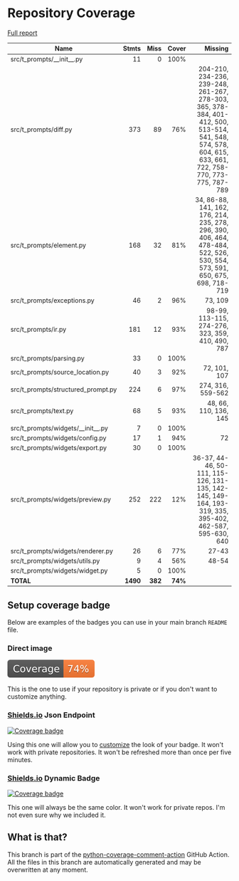 # Repository Coverage

[Full report](https://htmlpreview.github.io/?https://github.com/habemus-papadum/t-prompts/blob/python-coverage-comment-action-data/htmlcov/index.html)

| Name                                   |    Stmts |     Miss |   Cover |   Missing |
|--------------------------------------- | -------: | -------: | ------: | --------: |
| src/t\_prompts/\_\_init\_\_.py         |       11 |        0 |    100% |           |
| src/t\_prompts/diff.py                 |      373 |       89 |     76% |204-210, 234-236, 239-248, 261-267, 278-303, 365, 378-384, 401-412, 500, 513-514, 541, 548, 574, 578, 604, 615, 633, 661, 722, 758-770, 773-775, 787-789 |
| src/t\_prompts/element.py              |      168 |       32 |     81% |34, 86-88, 141, 162, 176, 214, 235, 278, 296, 390, 406, 464, 478-484, 522, 526, 530, 554, 573, 591, 650, 675, 698, 718-719 |
| src/t\_prompts/exceptions.py           |       46 |        2 |     96% |   73, 109 |
| src/t\_prompts/ir.py                   |      181 |       12 |     93% |98-99, 113-115, 274-276, 323, 359, 410, 490, 787 |
| src/t\_prompts/parsing.py              |       33 |        0 |    100% |           |
| src/t\_prompts/source\_location.py     |       40 |        3 |     92% |72, 101, 107 |
| src/t\_prompts/structured\_prompt.py   |      224 |        6 |     97% |274, 316, 559-562 |
| src/t\_prompts/text.py                 |       68 |        5 |     93% |48, 66, 110, 136, 145 |
| src/t\_prompts/widgets/\_\_init\_\_.py |        7 |        0 |    100% |           |
| src/t\_prompts/widgets/config.py       |       17 |        1 |     94% |        72 |
| src/t\_prompts/widgets/export.py       |       30 |        0 |    100% |           |
| src/t\_prompts/widgets/preview.py      |      252 |      222 |     12% |36-37, 44-46, 50-111, 115-126, 131-135, 142-145, 149-164, 193-319, 335, 395-402, 462-587, 595-630, 640 |
| src/t\_prompts/widgets/renderer.py     |       26 |        6 |     77% |     27-43 |
| src/t\_prompts/widgets/utils.py        |        9 |        4 |     56% |     48-54 |
| src/t\_prompts/widgets/widget.py       |        5 |        0 |    100% |           |
|                              **TOTAL** | **1490** |  **382** | **74%** |           |


## Setup coverage badge

Below are examples of the badges you can use in your main branch `README` file.

### Direct image

[![Coverage badge](https://raw.githubusercontent.com/habemus-papadum/t-prompts/python-coverage-comment-action-data/badge.svg)](https://htmlpreview.github.io/?https://github.com/habemus-papadum/t-prompts/blob/python-coverage-comment-action-data/htmlcov/index.html)

This is the one to use if your repository is private or if you don't want to customize anything.

### [Shields.io](https://shields.io) Json Endpoint

[![Coverage badge](https://img.shields.io/endpoint?url=https://raw.githubusercontent.com/habemus-papadum/t-prompts/python-coverage-comment-action-data/endpoint.json)](https://htmlpreview.github.io/?https://github.com/habemus-papadum/t-prompts/blob/python-coverage-comment-action-data/htmlcov/index.html)

Using this one will allow you to [customize](https://shields.io/endpoint) the look of your badge.
It won't work with private repositories. It won't be refreshed more than once per five minutes.

### [Shields.io](https://shields.io) Dynamic Badge

[![Coverage badge](https://img.shields.io/badge/dynamic/json?color=brightgreen&label=coverage&query=%24.message&url=https%3A%2F%2Fraw.githubusercontent.com%2Fhabemus-papadum%2Ft-prompts%2Fpython-coverage-comment-action-data%2Fendpoint.json)](https://htmlpreview.github.io/?https://github.com/habemus-papadum/t-prompts/blob/python-coverage-comment-action-data/htmlcov/index.html)

This one will always be the same color. It won't work for private repos. I'm not even sure why we included it.

## What is that?

This branch is part of the
[python-coverage-comment-action](https://github.com/marketplace/actions/python-coverage-comment)
GitHub Action. All the files in this branch are automatically generated and may be
overwritten at any moment.